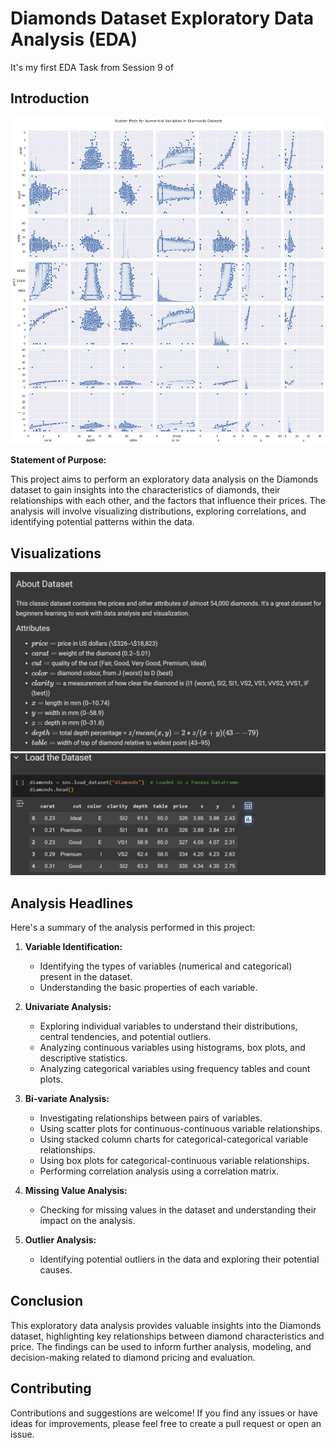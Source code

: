 # Diamonds Dataset Exploratory Data Analysis (EDA)
It's my first EDA Task from Session 9 of 


## Introduction

![pic1](pic1.png) <!-- Replace pic1.png with the actual image file name -->

**Statement of Purpose:**

This project aims to perform an exploratory data analysis on the Diamonds dataset to gain insights into the characteristics of diamonds, their relationships with each other, and the factors that influence their prices. The analysis will involve visualizing distributions, exploring correlations, and identifying potential patterns within the data.

## Visualizations

![pic2](pic2.png) <!-- Replace pic2.png with the actual image file name -->
![pic3](pic3.png) <!-- Replace pic3.png with the actual image file name -->


## Analysis Headlines

Here's a summary of the analysis performed in this project:

1. **Variable Identification:**
    - Identifying the types of variables (numerical and categorical) present in the dataset.
    - Understanding the basic properties of each variable.

2. **Univariate Analysis:**
    - Exploring individual variables to understand their distributions, central tendencies, and potential outliers.
    - Analyzing continuous variables using histograms, box plots, and descriptive statistics.
    - Analyzing categorical variables using frequency tables and count plots.

3. **Bi-variate Analysis:**
    - Investigating relationships between pairs of variables.
    - Using scatter plots for continuous-continuous variable relationships.
    - Using stacked column charts for categorical-categorical variable relationships.
    - Using box plots for categorical-continuous variable relationships.
    - Performing correlation analysis using a correlation matrix.

4. **Missing Value Analysis:**
    - Checking for missing values in the dataset and understanding their impact on the analysis.

5. **Outlier Analysis:**
    - Identifying potential outliers in the data and exploring their potential causes.

## Conclusion

This exploratory data analysis provides valuable insights into the Diamonds dataset, highlighting key relationships between diamond characteristics and price. The findings can be used to inform further analysis, modeling, and decision-making related to diamond pricing and evaluation.

## Contributing

Contributions and suggestions are welcome! If you find any issues or have ideas for improvements, please feel free to create a pull request or open an issue.
